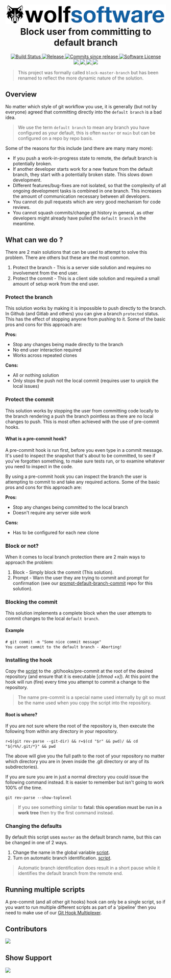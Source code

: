 <h1 align="center">
	<a href="https://github.com/WolfSoftware">
		<img src="https://raw.githubusercontent.com/WolfSoftware/branding/master/images/general/banners/64/black-and-white.png" alt="Wolf Software Logo" />
	</a>
	<br>
	Block user from committing to default branch
</h1>


<p align="center">
	<a href="https://travis-ci.com/GitToolbox/block-default-branch-commit">
		<img src="https://img.shields.io/travis/com/GitToolbox/block-default-branch-commit/master?style=for-the-badge&logo=travis" alt="Build Status">
	</a>
	<a href="https://github.com/GitToolbox/block-default-branch-commit/releases/latest">
		<img src="https://img.shields.io/github/v/release/GitToolbox/block-default-branch-commit?color=blue&style=for-the-badge&logo=github&logoColor=white&label=Latest%20Release" alt="Release">
	</a>
	<a href="https://github.com/GitToolbox/block-default-branch-commit/releases/latest">
		<img src="https://img.shields.io/github/commits-since/GitToolbox/block-default-branch-commit/latest.svg?color=blue&style=for-the-badge&logo=github&logoColor=white" alt="Commits since release">
	</a>
	<a href="LICENSE.md">
		<img src="https://img.shields.io/badge/license-MIT-blue?style=for-the-badge&logo=read-the-docs&logoColor=white" alt="Software License">
	</a>
	<br>
	<a href=".github/CODE_OF_CONDUCT.md">
		<img src="https://img.shields.io/badge/Code%20of%20Conduct-blue?style=for-the-badge&logo=read-the-docs&logoColor=white" />
	</a>
	<a href=".github/CONTRIBUTING.md">
		<img src="https://img.shields.io/badge/Contributing-blue?style=for-the-badge&logo=read-the-docs&logoColor=white" />
	</a>
	<a href=".github/SECURITY.md">
		<img src="https://img.shields.io/badge/Report%20Security%20Concern-blue?style=for-the-badge&logo=read-the-docs&logoColor=white" />
	</a>
	<a href=".github/SUPPORT.md">
		<img src="https://img.shields.io/badge/Get%20Support-blue?style=for-the-badge&logo=read-the-docs&logoColor=white" />
	</a>
</p>

> This project was formally called ```block-master-branch``` but has been renamed to reflect the more dynamic nature of the solution.

## Overview

No matter which style of git workflow you use, it is generally (but not by everyone) agreed that committing directly into the ```default branch``` is a bad idea.

> We use the term ```default branch``` to mean any branch you have configured as your default, this is often ```master``` or ```main``` but can be configured on a repo by repo basis. 

Some of the reasons for this include (and there are many many more):

* If you push a work-in-progress state to remote, the default branch is potentially broken.
* If another developer starts work for a new feature from the default branch, they start with a potentially broken state. This slows down development.
* Different features/bug-fixes are not isolated, so that the complexity of all ongoing development tasks is combined in one branch. This increases the amount of communication necessary between all developers.
* You cannot do pull requests which are very good mechanism for code reviews.
* You cannot squash commits/change git history in general, as other developers might already have pulled the ```default branch``` in the meantime.

## What can we do ?

There are 2 main solutions that can be used to attempt to solve this problem. There are others but these are the most common.

1. Protect the branch - This is a server side solution and requires no involvement from the end user.
2. Protect the commit - This is a client side solution and required a small amount of setup work from the end user.

### Protect the branch

This solution works by making it is impossible to push directly to the branch. In Github (and Gitlab and others) you can give a branch `protected` status. This has the effect of stopping anyone from pushing to it. Some of the basic pros and cons for this approach are:

**Pros:**

* Stop any changes being made directly to the branch
* No end user interaction required
* Works across repeated clones

**Cons:**

* All or nothing solution
* Only stops the push not the local commit (requires user to unpick the local issues)

### Protect the commit

This solution works by stopping the user from committing code locally to the branch rendering a push the branch pointless as there are no local changes to push. This is most often achieved with the use of pre-commit hooks.

#### What is a pre-commit hook?

A pre-commit hook is run first, before you even type in a commit message. It's used to inspect the snapshot that's about to be committed, to see if you've forgotten something, to make sure tests run, or to examine whatever you need to inspect in the code.

By using a pre-commit hook you can inspect the branch the user is attempting to commit to and take any required actions. Some of the basic pros and cons for this approach are:

**Pros:**

* Stop any changes being committed to the local branch
* Doesn't require any server side work

**Cons:**

* Has to be configured for each new clone

### Block or not?

When it comes to local branch protection there are 2 main ways to approach the problem:

1. Block - Simply block the commit (This solution).
2. Prompt - Warn the user they are trying to commit and prompt for confirmation (see our [prompt-default-branch-commit](https://github.com/GitToolbox/prompt-default-branch-commit) repo for this solution).

### Blocking the commit

This solution implements a complete block when the user attempts to commit changes to the local ```default branch```.

#### Example

```shell
# git commit -m "Some nice commit message"
You cannot commit to the default branch - Aborting!
```

### Installing the hook

Copy the [script](src/block-default-branch-commit) to the .git/hooks/pre-commit at the root of the desired repository (and ensure that it is executable [*chmod +x]*). At this point the hook will run (fire) every time you attempt to commit a change to the repository.

> The name pre-commit is a special name used internally by git so must be the name used when you copy the script into the repository.

#### Root is where?

If you are not sure where the root of the repository is, then execute the following from within any directory in your repository.

```shell
r=$(git rev-parse --git-dir) && r=$(cd "$r" && pwd)/ && cd "${r%%/.git/*}" && pwd
```

The above will give you the full path to the root of your repository no matter which directory you are in (even inside the .git directory or any of its subdirectories).

If you are sure you are in just a normal directory you could issue the following command instead. It is easier to remember but isn't going to work 100% of the time.

```shell
git rev-parse --show-toplevel
```

> If you see something similar to **fatal: this operation must be run in a work tree** then try the first command instead.

### Changing the defaults

By default this script uses ```master``` as the default branch name, but this can be changed in one of 2 ways.

1. Change the name in the global variable [script](src/block-default-commit#14).
2. Turn on automatic branch identification. [script](src/block-default-commit#9).

> Automatic branch identification does result in a short pause while it identifies the default branch from the remote end.

## Running multiple scripts

A pre-commit (and all other git hooks) hook can only be a single script, so if you want to run multiple different scripts as part of a 'pipeline' then you need to make use of our [Git Hook Multiplexer](https://github.com/GitToolbox/git-hook-multiplexer).

## Contributors

<p>
	<a href="https://github.com/TGWolf">
		<img src="https://img.shields.io/badge/Wolf-black?style=for-the-badge" />
	</a>
</p>

## Show Support

<p>
	<a href="https://ko-fi.com/wolfsoftware">
		<img src="https://img.shields.io/badge/Ko%20Fi-blue?style=for-the-badge&logo=ko-fi&logoColor=white" />
	</a>
</p>
